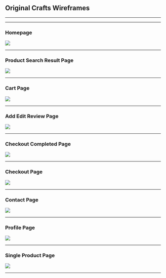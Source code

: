 ## Original Crafts Wireframes

---
---

### Homepage  
![](./wireframes/homepage.png)  

---
### Product Search Result Page
![](./wireframes/product_search_result.png)  

---
### Cart Page   
![](./wireframes/cart_page.png)

---
### Add Edit Review Page  
![](./wireframes/add_edit_review.png)

---
### Checkout Completed Page
![](./wireframes/checkout_completed_page.png)

---
### Checkout Page  
![](./wireframes/checkout_page.png)  

---
### Contact Page  
![](./wireframes/contact_page.png)  

---
### Profile Page
![](./wireframes/profile_page.png)  

---  
### Single Product Page  
![](./wireframes/single_product_page.png)  

---